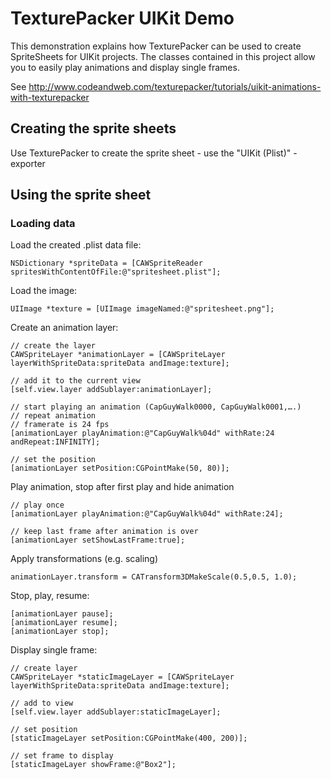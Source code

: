 # TexturePacker UIKit Demo


This demonstration explains how TexturePacker can be used to create SpriteSheets for UIKit projects. The classes contained in this project allow you to easily play animations and display single frames.

See http://www.codeandweb.com/texturepacker/tutorials/uikit-animations-with-texturepacker

## Creating the sprite sheets

Use TexturePacker to create the sprite sheet - use the "UIKit (Plist)" - exporter


## Using the sprite sheet

### Loading data

Load the created .plist data file:

    NSDictionary *spriteData = [CAWSpriteReader spritesWithContentOfFile:@"spritesheet.plist"];

Load the image:
    
    UIImage *texture = [UIImage imageNamed:@"spritesheet.png"];
    
Create an animation layer:

	// create the layer
    CAWSpriteLayer *animationLayer = [CAWSpriteLayer layerWithSpriteData:spriteData andImage:texture];

	// add it to the current view
    [self.view.layer addSublayer:animationLayer];
        
    // start playing an animation (CapGuyWalk0000, CapGuyWalk0001,….)
    // repeat animation 
    // framerate is 24 fps
    [animationLayer playAnimation:@"CapGuyWalk%04d" withRate:24 andRepeat:INFINITY];

	// set the position 
    [animationLayer setPosition:CGPointMake(50, 80)];

Play animation, stop after first play and hide animation

	// play once
	[animationLayer playAnimation:@"CapGuyWalk%04d" withRate:24];

	// keep last frame after animation is over
    [animationLayer setShowLastFrame:true];

Apply transformations (e.g. scaling)
    
    animationLayer.transform = CATransform3DMakeScale(0.5,0.5, 1.0);

Stop, play, resume:

    [animationLayer pause];
    [animationLayer resume];
    [animationLayer stop];
    
Display single frame:

	// create layer
	CAWSpriteLayer *staticImageLayer = [CAWSpriteLayer layerWithSpriteData:spriteData andImage:texture];
	
	// add to view
    [self.view.layer addSublayer:staticImageLayer];
        
    // set position
    [staticImageLayer setPosition:CGPointMake(400, 200)];
    
    // set frame to display
    [staticImageLayer showFrame:@"Box2"];    
    
